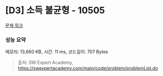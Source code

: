 # [D3] 소득 불균형 - 10505 

[문제 링크](https://swexpertacademy.com/main/code/problem/problemDetail.do?contestProbId=AXNP4CvauaMDFAXS) 

### 성능 요약

메모리: 13,660 KB, 시간: 11 ms, 코드길이: 707 Bytes



> 출처: SW Expert Academy, https://swexpertacademy.com/main/code/problem/problemList.do